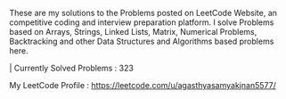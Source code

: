 These are my solutions to the Problems posted on LeetCode Website, an competitive coding and interview preparation platform. 
I solve Problems based on Arrays, Strings, Linked Lists, Matrix, Numerical Problems, Backtracking and other Data Structures and Algorithms based problems here.

| Currently Solved Problems : 323

 My LeetCode Profile : https://leetcode.com/u/agasthyasamyakjnan5577/
